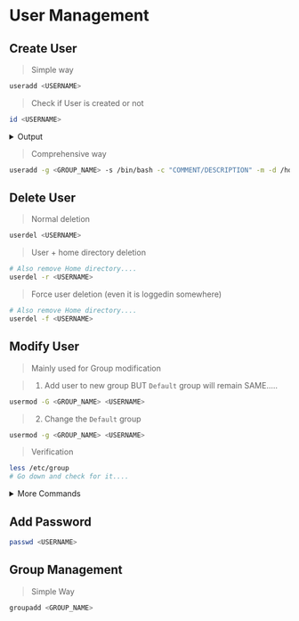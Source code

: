 # User Management

## Create User

> Simple way
```bash
useradd <USERNAME>
```

> Check if User is created or not
```bash
id <USERNAME>
```

<details>
<summary>Output</summary>

```
<-- OUTPUT -->

uid=1001(USERNAME) gid=1001(USERNAME) groups=1001(USERNAME)
```

</details>

> Comprehensive way
```bash
useradd -g <GROUP_NAME> -s /bin/bash -c "COMMENT/DESCRIPTION" -m -d /home/<USERNAME> <USERNAME>
```

## Delete User

> Normal deletion
```bash
userdel <USERNAME>
```

> User + home directory deletion
```bash
# Also remove Home directory....
userdel -r <USERNAME>
```

> Force user deletion (even it is loggedin somewhere) 
```bash
# Also remove Home directory....
userdel -f <USERNAME>
```

## Modify User
> Mainly used for Group modification

> 1. Add user to new group BUT `Default` group will remain SAME.....
```bash
usermod -G <GROUP_NAME> <USERNAME>
```

> 2. Change the `Default` group
```bash
usermod -g <GROUP_NAME> <USERNAME>
```

> Verification
```bash
less /etc/group
# Go down and check for it....
```

<details>
<summary>More Commands</summary>

```
-m -d /home/NEW_FOLDER  ::> Move content of home folder to NEW_FOLDER
-p                      ::> Change Password
-s                      ::> Change Shell type
-L -U                   ::> Lock/Unlock a user
```

</details>

## Add Password

```bash
passwd <USERNAME>
```

## Group Management

> Simple Way
```bash
groupadd <GROUP_NAME>
```